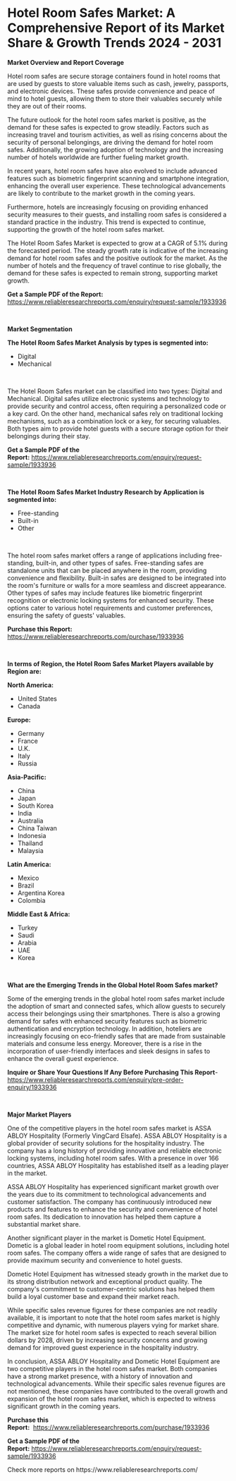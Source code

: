 <p><h1>Hotel Room Safes Market: A Comprehensive Report of its Market Share & Growth Trends 2024 - 2031</h1></p><p><strong>Market Overview and Report Coverage</strong></p>
<p><p>Hotel room safes are secure storage containers found in hotel rooms that are used by guests to store valuable items such as cash, jewelry, passports, and electronic devices. These safes provide convenience and peace of mind to hotel guests, allowing them to store their valuables securely while they are out of their rooms.</p><p>The future outlook for the hotel room safes market is positive, as the demand for these safes is expected to grow steadily. Factors such as increasing travel and tourism activities, as well as rising concerns about the security of personal belongings, are driving the demand for hotel room safes. Additionally, the growing adoption of technology and the increasing number of hotels worldwide are further fueling market growth.</p><p>In recent years, hotel room safes have also evolved to include advanced features such as biometric fingerprint scanning and smartphone integration, enhancing the overall user experience. These technological advancements are likely to contribute to the market growth in the coming years.</p><p>Furthermore, hotels are increasingly focusing on providing enhanced security measures to their guests, and installing room safes is considered a standard practice in the industry. This trend is expected to continue, supporting the growth of the hotel room safes market.</p><p>The Hotel Room Safes Market is expected to grow at a CAGR of 5.1% during the forecasted period. The steady growth rate is indicative of the increasing demand for hotel room safes and the positive outlook for the market. As the number of hotels and the frequency of travel continue to rise globally, the demand for these safes is expected to remain strong, supporting market growth.</p></p>
<p><strong>Get a Sample PDF of the Report:</strong> <a href="https://www.reliableresearchreports.com/enquiry/request-sample/1933936">https://www.reliableresearchreports.com/enquiry/request-sample/1933936</a></p>
<p>&nbsp;</p>
<p><strong>Market Segmentation</strong></p>
<p><strong>The Hotel Room Safes Market Analysis by types is segmented into:</strong></p>
<p><ul><li>Digital</li><li>Mechanical</li></ul></p>
<p>&nbsp;</p>
<p><p>The Hotel Room Safes market can be classified into two types: Digital and Mechanical. Digital safes utilize electronic systems and technology to provide security and control access, often requiring a personalized code or a key card. On the other hand, mechanical safes rely on traditional locking mechanisms, such as a combination lock or a key, for securing valuables. Both types aim to provide hotel guests with a secure storage option for their belongings during their stay.</p></p>
<p><strong>Get a Sample PDF of the Report:</strong>&nbsp;<a href="https://www.reliableresearchreports.com/enquiry/request-sample/1933936">https://www.reliableresearchreports.com/enquiry/request-sample/1933936</a></p>
<p>&nbsp;</p>
<p><strong>The Hotel Room Safes Market Industry Research by Application is segmented into:</strong></p>
<p><ul><li>Free-standing</li><li>Built-in</li><li>Other</li></ul></p>
<p>&nbsp;</p>
<p><p>The hotel room safes market offers a range of applications including free-standing, built-in, and other types of safes. Free-standing safes are standalone units that can be placed anywhere in the room, providing convenience and flexibility. Built-in safes are designed to be integrated into the room's furniture or walls for a more seamless and discreet appearance. Other types of safes may include features like biometric fingerprint recognition or electronic locking systems for enhanced security. These options cater to various hotel requirements and customer preferences, ensuring the safety of guests' valuables.</p></p>
<p><strong>Purchase this Report:</strong>&nbsp; <a href="https://www.reliableresearchreports.com/purchase/1933936">https://www.reliableresearchreports.com/purchase/1933936</a></p>
<p>&nbsp;</p>
<p><strong>In terms of Region, the Hotel Room Safes Market Players available by Region are:</strong></p>
<p>
    <p> <strong> North America: </strong>
        <ul>
            <li>United States</li>
            <li>Canada</li>
        </ul>
        </p> 
    <p> <strong> Europe: </strong>
        <ul>
            <li>Germany</li>
            <li>France</li>
            <li>U.K.</li>
            <li>Italy</li>
            <li>Russia</li>
        </ul>
        </p> 
    <p> <strong> Asia-Pacific: </strong>
        <ul>
            <li>China</li>
            <li>Japan</li>
            <li>South Korea</li>
            <li>India</li>
            <li>Australia</li>
            <li>China Taiwan</li>
            <li>Indonesia</li>
            <li>Thailand</li>
            <li>Malaysia</li>
        </ul>
        </p> 
    <p> <strong> Latin America: </strong>
        <ul>
            <li>Mexico</li>
            <li>Brazil</li>
            <li>Argentina Korea</li>
            <li>Colombia</li>
        </ul>
        </p> 
    <p> <strong> Middle East & Africa: </strong>
        <ul>
            <li>Turkey</li>
            <li>Saudi</li>
            <li>Arabia</li>
            <li>UAE</li>
            <li>Korea</li>
        </ul>
    </p>
    </p>
<p>&nbsp;</p>
<p><strong>What are the Emerging Trends in the Global Hotel Room Safes market?</strong></p>
<p><p>Some of the emerging trends in the global hotel room safes market include the adoption of smart and connected safes, which allow guests to securely access their belongings using their smartphones. There is also a growing demand for safes with enhanced security features such as biometric authentication and encryption technology. In addition, hoteliers are increasingly focusing on eco-friendly safes that are made from sustainable materials and consume less energy. Moreover, there is a rise in the incorporation of user-friendly interfaces and sleek designs in safes to enhance the overall guest experience.</p></p>
<p><strong>Inquire or Share Your Questions If Any Before Purchasing This Report</strong>- <a href="https://www.reliableresearchreports.com/enquiry/pre-order-enquiry/1933936">https://www.reliableresearchreports.com/enquiry/pre-order-enquiry/1933936</a></p>
<p>&nbsp;</p>
<p><strong>Major Market Players</strong></p>
<p><p>One of the competitive players in the hotel room safes market is ASSA ABLOY Hospitality (Formerly VingCard Elsafe). ASSA ABLOY Hospitality is a global provider of security solutions for the hospitality industry. The company has a long history of providing innovative and reliable electronic locking systems, including hotel room safes. With a presence in over 166 countries, ASSA ABLOY Hospitality has established itself as a leading player in the market.</p><p>ASSA ABLOY Hospitality has experienced significant market growth over the years due to its commitment to technological advancements and customer satisfaction. The company has continuously introduced new products and features to enhance the security and convenience of hotel room safes. Its dedication to innovation has helped them capture a substantial market share.</p><p>Another significant player in the market is Dometic Hotel Equipment. Dometic is a global leader in hotel room equipment solutions, including hotel room safes. The company offers a wide range of safes that are designed to provide maximum security and convenience to hotel guests.</p><p>Dometic Hotel Equipment has witnessed steady growth in the market due to its strong distribution network and exceptional product quality. The company's commitment to customer-centric solutions has helped them build a loyal customer base and expand their market reach.</p><p>While specific sales revenue figures for these companies are not readily available, it is important to note that the hotel room safes market is highly competitive and dynamic, with numerous players vying for market share. The market size for hotel room safes is expected to reach several billion dollars by 2028, driven by increasing security concerns and growing demand for improved guest experience in the hospitality industry.</p><p>In conclusion, ASSA ABLOY Hospitality and Dometic Hotel Equipment are two competitive players in the hotel room safes market. Both companies have a strong market presence, with a history of innovation and technological advancements. While their specific sales revenue figures are not mentioned, these companies have contributed to the overall growth and expansion of the hotel room safes market, which is expected to witness significant growth in the coming years.</p></p>
<p><strong>Purchase this Report:</strong>&nbsp;&nbsp;<a href="https://www.reliableresearchreports.com/purchase/1933936">https://www.reliableresearchreports.com/purchase/1933936</a></p>
<p></p>
<p><strong>Get a Sample PDF of the Report:</strong>&nbsp;<a href="https://www.reliableresearchreports.com/enquiry/request-sample/1933936">https://www.reliableresearchreports.com/enquiry/request-sample/1933936</a></p>
<p>Check more reports on https://www.reliableresearchreports.com/</p>